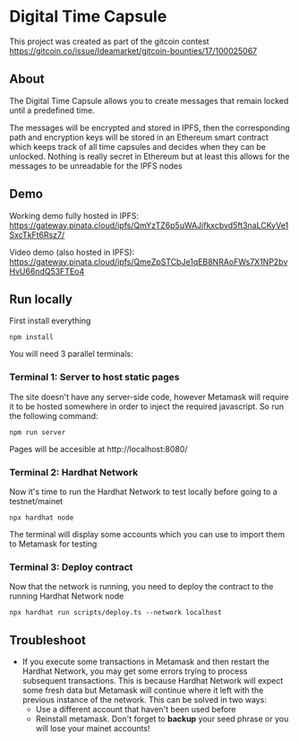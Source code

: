 # Digital Time Capsule

This project was created as part of the gitcoin contest https://gitcoin.co/issue/Ideamarket/gitcoin-bounties/17/100025067

## About

The Digital Time Capsule allows you to create messages that remain locked until a predefined time. 

The messages will be encrypted and stored in IPFS, then the corresponding path and encryption keys will be stored in an Ethereum smart contract which keeps track of all time capsules and decides when they can be unlocked. Nothing is really secret in Ethereum but at least this allows for the messages to be unreadable for the IPFS nodes

## Demo

Working demo fully hosted in IPFS: https://gateway.pinata.cloud/ipfs/QmYzTZ6p5uWAJjfkxcbvd5ft3naLCKyVe1SxcTkFt6Rsz7/

Video demo (also hosted in IPFS): https://gateway.pinata.cloud/ipfs/QmeZpSTCbJe1qEB8NRAoFWs7X1NP2bvHvU66ndQ53FTEo4

## Run locally

First install everything

```
npm install
```

You will need 3 parallel terminals:

### Terminal 1: Server to host static pages
The site doesn't have any server-side code, however Metamask will require it to be hosted somewhere in order to inject the required javascript. So run the following command:

```
npm run server
```

Pages will be accesible at http://localhost:8080/

### Terminal 2: Hardhat Network
Now it's time to run the Hardhat Network to test locally before going to a testnet/mainet

```
npx hardhat node
```

The terminal will display some accounts which you can use to import them to Metamask for testing

### Terminal 3: Deploy contract
Now that the network is running, you need to deploy the contract to the running Hardhat Network node

```
npx hardhat run scripts/deploy.ts --network localhost
```

## Troubleshoot
- If you execute some transactions in Metamask and then restart the Hardhat Network, you may get some errors trying to process subsequent transactions. This is because Hardhat Network will expect some fresh data but Metamask will continue where it left with the previous instance of the network. This can be solved in two ways:
    * Use a different account that haven't been used before
    * Reinstall metamask. Don't forget to **backup** your seed phrase or you will lose your mainet accounts!